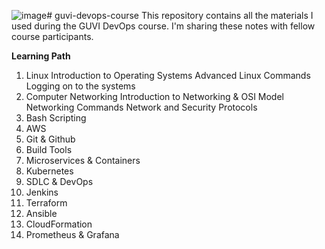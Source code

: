 ![image](https://github.com/user-attachments/assets/002096f5-4c65-4bfa-b104-a603aa5d5d94)# guvi-devops-course
This repository contains all the materials I used during the GUVI DevOps course. I'm sharing these notes with fellow course participants.


**Learning Path**
1. Linux
    Introduction to Operating Systems
    Advanced Linux Commands
    Logging on to the systems
2. Computer Networking
    Introduction to Networking & OSI Model
    Networking Commands
    Network and Security Protocols
3. Bash Scripting
4. AWS
5. Git & Github
6. Build Tools
7. Microservices & Containers
8. Kubernetes
9. SDLC & DevOps
10. Jenkins
11. Terraform
12. Ansible
13. CloudFormation
14. Prometheus & Grafana


